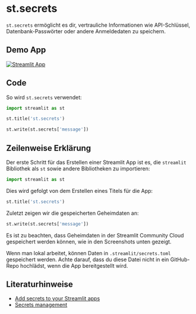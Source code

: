 # st.secrets

`st.secrets` ermöglicht es dir, vertrauliche Informationen wie API-Schlüssel, Datenbank-Passwörter oder andere Anmeldedaten zu speichern.

## Demo App

[![Streamlit App](https://static.streamlit.io/badges/streamlit_badge_black_white.svg)](https://share.streamlit.io/dataprofessor/st.secrets/)

## Code
So wird `st.secrets` verwendet:
```python
import streamlit as st

st.title('st.secrets')

st.write(st.secrets['message'])
```

## Zeilenweise Erklärung
Der erste Schritt für das Erstellen einer Streamlit App ist es, die `streamlit` Bibliothek als `st` sowie andere Bibliotheken zu importieren:
```python
import streamlit as st
```

Dies wird gefolgt von dem Erstellen eines Titels für die App:
```python
st.title('st.secrets')
```

Zuletzt zeigen wir die gespeicherten Geheimdaten an:
```python
st.write(st.secrets['message'])
```

Es ist zu beachten, dass Geheimdaten in der Streamlit Community Cloud gespeichert werden können, wie in den Screenshots unten gezeigt.

Wenn man lokal arbeitet, können Daten in `.streamlit/secrets.toml` gespeichert werden. Achte darauf, dass du diese Datei nicht in ein GitHub-Repo hochlädst, wenn die App bereitgestellt wird.

## Literaturhinweise
- [Add secrets to your Streamlit apps](https://blog.streamlit.io/secrets-in-sharing-apps/)
- [Secrets management](https://docs.streamlit.io/streamlit-cloud/get-started/deploy-an-app/connect-to-data-sources/secrets-management)
